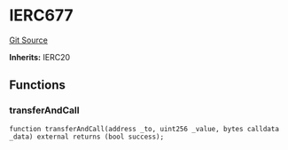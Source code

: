 # IERC677
[Git Source](https://github.com/Passageway-Protocol/passageway-contracts/blob/b1d863b56b7778896c93bea0b98299fccb2c787f/contracts/polygon/interfaces/IERC677.sol)

**Inherits:**
IERC20


## Functions
### transferAndCall


```solidity
function transferAndCall(address _to, uint256 _value, bytes calldata _data) external returns (bool success);
```

